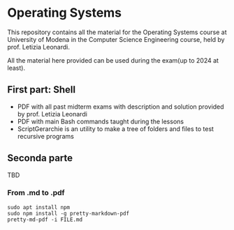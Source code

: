 # Operating Systems
This repository contains all the material for the Operating Systems course at University of Modena in the Computer Science Engineering course, held by prof. Letizia Leonardi.

All the material here provided can be used during the exam(up to 2024 at least).

## First part: Shell
- PDF with all past midterm exams with description and solution provided by prof. Letizia Leonardi
- PDF with main Bash commands taught during the lessons
- ScriptGerarchie is an utility to make a tree of folders and files to test recursive programs

## Seconda parte
TBD

### From .md to .pdf
```console
sudo apt install npm
sudo npm install -g pretty-markdown-pdf
pretty-md-pdf -i FILE.md
```
